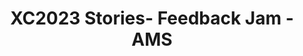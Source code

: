 ---
title: XC2023 Stories- Feedback Jam - AMS
redirect_to: https://jamboard.google.com/d/1gY9yGnY7sxA8nhvE_Eos3i7XRlZGUP9OLsdiB4mPpFM/edit?usp=sharing
redirect_from: 
  - /XC23StoriesJam_AMS
  - /xc23storiesjam_ams
---